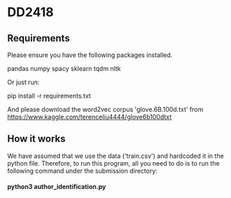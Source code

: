 # DD2418

## Requirements

Please ensure you have the following packages installed.

pandas
numpy
spacy
sklearn
tqdm
nltk

Or just run:

pip install -r requirements.txt


And please download the word2vec corpus 'glove.6B.100d.txt' from https://www.kaggle.com/terenceliu4444/glove6b100dtxt

## How it works

We have assumed that we use the data ('train.csv') and hardcoded it in the python file. Therefore, to run this program, all you need to do is to run the following command under the submission directory:

#### python3 author_identification.py

